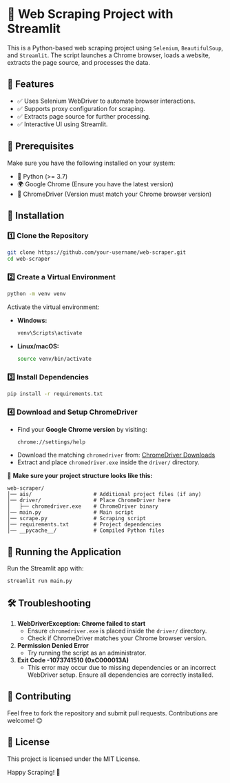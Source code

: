 # 🚀 Web Scraping Project with Streamlit

This is a Python-based web scraping project using `Selenium`, `BeautifulSoup`, and `Streamlit`. The script launches a Chrome browser, loads a website, extracts the page source, and processes the data.

## 🌟 Features
- ✅ Uses Selenium WebDriver to automate browser interactions.
- ✅ Supports proxy configuration for scraping.
- ✅ Extracts page source for further processing.
- ✅ Interactive UI using Streamlit.

## 📌 Prerequisites
Make sure you have the following installed on your system:
- 🐍 Python (>= 3.7)
- 🌍 Google Chrome (Ensure you have the latest version)
- 🔧 ChromeDriver (Version must match your Chrome browser version)

## 🔧 Installation

### 1️⃣ Clone the Repository
```bash
git clone https://github.com/your-username/web-scraper.git
cd web-scraper
```

### 2️⃣ Create a Virtual Environment
```bash
python -m venv venv
```
Activate the virtual environment:
- **Windows:**
  ```bash
  venv\Scripts\activate
  ```
- **Linux/macOS:**
  ```bash
  source venv/bin/activate
  ```

### 3️⃣ Install Dependencies
```bash
pip install -r requirements.txt
```

### 4️⃣ Download and Setup ChromeDriver
- Find your **Google Chrome version** by visiting:
  ```
  chrome://settings/help
  ```
- Download the matching `chromedriver` from:
  [ChromeDriver Downloads](https://sites.google.com/chromium.org/driver/)
- Extract and place `chromedriver.exe` inside the `driver/` directory.

📂 **Make sure your project structure looks like this:**
```
web-scraper/
│── ais/                    # Additional project files (if any)
│── driver/                 # Place ChromeDriver here
│   ├── chromedriver.exe    # ChromeDriver binary
│── main.py                 # Main script
│── scrape.py               # Scraping script
│── requirements.txt        # Project dependencies
│── __pycache__/            # Compiled Python files
```

## 🚀 Running the Application
Run the Streamlit app with:
```bash
streamlit run main.py
```

## 🛠 Troubleshooting
1. **WebDriverException: Chrome failed to start**
   - Ensure `chromedriver.exe` is placed inside the `driver/` directory.
   - Check if ChromeDriver matches your Chrome browser version.
2. **Permission Denied Error**
   - Try running the script as an administrator.
3. **Exit Code -1073741510 (0xC000013A)**
   - This error may occur due to missing dependencies or an incorrect WebDriver setup. Ensure all dependencies are correctly installed.

## 🤝 Contributing
Feel free to fork the repository and submit pull requests. Contributions are welcome! 😊

## 📜 License
This project is licensed under the MIT License.

Happy Scraping! 🎉

